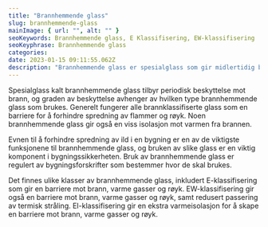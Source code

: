 ```yaml
---
title: "Brannhemmende glass"
slug: brannhemmende-glass
mainImage: { url: "", alt: "" }
seoKeywords: Brannhemmende glass, E Klassifisering, EW-klassifisering
seoKeyphrase: Brannhemmende glass
categories: 
date: 2023-01-15 09:11:55.062Z 
description: "Brannhemmende glass er spesialglass som gir midlertidig beskyttelse i tilfelle at det oppstår brann. "
---
```


Spesialglass kalt brannhemmende glass tilbyr periodisk beskyttelse mot brann, og graden av beskyttelse avhenger av hvilken type brannhemmende glass som brukes. Generelt fungerer alle brannklassifiserte glass som en barriere for å forhindre spredning av flammer og røyk. Noen brannhemmende glass gir også en viss isolasjon mot varmen fra brannen. 

Evnen til å forhindre spredning av ild i en bygning er en av de viktigste funksjonene til brannhemmende glass, og bruken av slike glass er en viktig komponent i bygningssikkerheten. Bruk av brannhemmende glass er regulert av bygningsforskrifter som bestemmer hvor de skal brukes.

Det finnes ulike klasser av brannhemmende glass, inkludert E-klassifisering som gir en barriere mot brann, varme gasser og røyk. EW-klassifisering gir også en barriere mot brann, varme gasser og røyk, samt redusert passering av termisk stråling. EI-klassifisering gir en ekstra varmeisolasjon for å skape en barriere mot brann, varme gasser og røyk.
